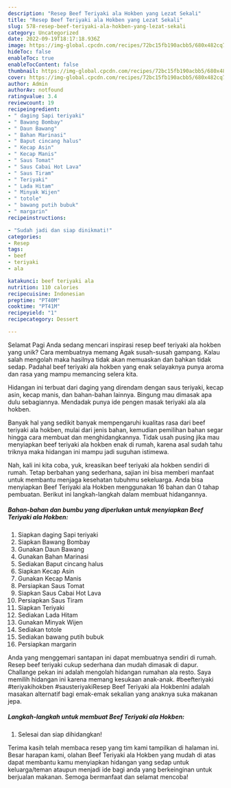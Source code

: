 ```yaml
---
description: "Resep Beef Teriyaki ala Hokben yang Lezat Sekali"
title: "Resep Beef Teriyaki ala Hokben yang Lezat Sekali"
slug: 578-resep-beef-teriyaki-ala-hokben-yang-lezat-sekali
category: Uncategorized
date: 2022-09-19T18:17:18.936Z
image: https://img-global.cpcdn.com/recipes/72bc15fb190acbb5/680x482cq70/beef-teriyaki-ala-hokben-foto-resep-utama.jpg
hideToc: false
enableToc: true
enableTocContent: false
thumbnail: https://img-global.cpcdn.com/recipes/72bc15fb190acbb5/680x482cq70/beef-teriyaki-ala-hokben-foto-resep-utama.jpg
cover: https://img-global.cpcdn.com/recipes/72bc15fb190acbb5/680x482cq70/beef-teriyaki-ala-hokben-foto-resep-utama.jpg
author: Admin
authorAv: notfound
ratingvalue: 3.4
reviewcount: 19
recipeingredient:
- " daging Sapi teriyaki"
- " Bawang Bombay"
- " Daun Bawang"
- " Bahan Marinasi"
- " Baput cincang halus"
- " Kecap Asin"
- " Kecap Manis"
- " Saus Tomat"
- " Saus Cabai Hot Lava"
- " Saus Tiram"
- " Teriyaki"
- " Lada Hitam"
- " Minyak Wijen"
- " totole"
- " bawang putih bubuk"
- " margarin"
recipeinstructions:

- "Sudah jadi dan siap dinikmati!"
categories:
- Resep
tags:
- beef
- teriyaki
- ala

katakunci: beef teriyaki ala 
nutrition: 110 calories
recipecuisine: Indonesian
preptime: "PT40M"
cooktime: "PT41M"
recipeyield: "1"
recipecategory: Dessert

---
```



Selamat Pagi Anda sedang mencari inspirasi resep beef teriyaki ala hokben yang unik? Cara membuatnya memang Agak susah-susah gampang. Kalau salah mengolah maka hasilnya tidak akan memuaskan dan bahkan tidak sedap. Padahal beef teriyaki ala hokben yang enak selayaknya punya aroma dan rasa yang mampu memancing selera kita.


Hidangan ini terbuat dari daging yang direndam dengan saus teriyaki, kecap asin, kecap manis, dan bahan-bahan lainnya. Bingung mau dimasak apa dulu sebagiannya. Mendadak punya ide pengen masak teriyaki ala ala hokben.

Banyak hal yang sedikit banyak mempengaruhi kualitas rasa dari beef teriyaki ala hokben, mulai dari jenis bahan, kemudian pemilihan bahan segar hingga cara membuat dan menghidangkannya. Tidak usah pusing jika mau menyiapkan beef teriyaki ala hokben enak di rumah, karena asal sudah tahu triknya maka hidangan ini mampu jadi suguhan istimewa.


Nah, kali ini kita coba, yuk, kreasikan beef teriyaki ala hokben sendiri di rumah. Tetap berbahan yang sederhana, sajian ini bisa memberi manfaat untuk membantu menjaga kesehatan tubuhmu sekeluarga. Anda bisa menyiapkan Beef Teriyaki ala Hokben menggunakan 16 bahan dan 0 tahap pembuatan. Berikut ini langkah-langkah dalam membuat hidangannya.

<!--inarticleads1-->

##### Bahan-bahan dan bumbu yang diperlukan untuk menyiapkan Beef Teriyaki ala Hokben:

1. Siapkan  daging Sapi teriyaki
1. Siapkan  Bawang Bombay
1. Gunakan  Daun Bawang
1. Gunakan  Bahan Marinasi
1. Sediakan  Baput cincang halus
1. Siapkan  Kecap Asin
1. Gunakan  Kecap Manis
1. Persiapkan  Saus Tomat
1. Siapkan  Saus Cabai Hot Lava
1. Persiapkan  Saus Tiram
1. Siapkan  Teriyaki
1. Sediakan  Lada Hitam
1. Gunakan  Minyak Wijen
1. Sediakan  totole
1. Sediakan  bawang putih bubuk
1. Persiapkan  margarin


Anda yang menggemari santapan ini dapat membuatnya sendiri di rumah. Resep beef teriyaki cukup sederhana dan mudah dimasak di dapur. Challange pekan ini adalah mengolah hidangan rumahan ala resto. Saya memilih hidangan ini karena memang kesukaan anak-anak. #beefteriyaki #teriyakihokben #sausteriyakiResep Beef Teriyaki ala HokbenIni adalah masakan alternatif bagi emak-emak sekalian yang anaknya suka makanan jepa. 

<!--inarticleads2-->

##### Langkah-langkah untuk membuat Beef Teriyaki ala Hokben:


1. Selesai dan siap dihidangkan!



Terima kasih telah membaca resep yang tim kami tampilkan di halaman ini. Besar harapan kami, olahan Beef Teriyaki ala Hokben yang mudah di atas dapat membantu kamu menyiapkan hidangan yang sedap untuk keluarga/teman ataupun menjadi ide bagi anda yang berkeinginan untuk berjualan makanan. Semoga bermanfaat dan selamat mencoba!
